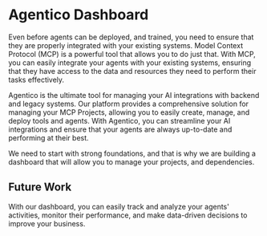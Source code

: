 # Agentico Dashboard

Even before agents can be deployed, and trained, you need to ensure that they are properly integrated with your existing systems. Model Context Protocol (MCP) is a powerful tool that allows you to do just that. With MCP, you can easily integrate your agents with your existing systems, ensuring that they have access to the data and resources they need to perform their tasks effectively.

Agentico is the ultimate tool for managing your AI integrations with backend and legacy systems. Our platform provides a comprehensive solution for managing your MCP Projects, allowing you to easily create, manage, and deploy tools and agents. With Agentico, you can streamline your AI integrations and ensure that your agents are always up-to-date and performing at their best.

We need to start with strong foundations, and that is why we are building a dashboard that will allow you to manage your projects, and dependencies.

## Future Work

With our dashboard, you can easily track and analyze your agents' activities, monitor their performance, and make data-driven decisions to improve your business.
